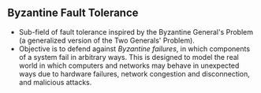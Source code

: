 Byzantine Fault Tolerance
-------------------------

* Sub-field of fault tolerance inspired by the Byzantine General's Problem (a generalized version of the Two Generals' Problem).
* Objective is to defend against _Byzantine failures_, in which components of a system fail in arbitrary ways. This is designed to model the real world in which computers and networks may behave in unexpected ways due to hardware failures, network congestion and disconnection, and malicious attacks.
